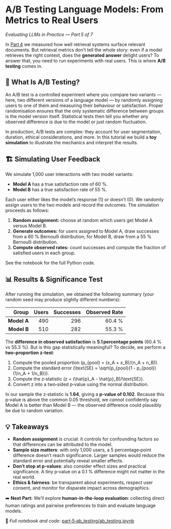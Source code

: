 # A/B Testing Language Models: From Metrics to Real Users  
*Evaluating LLMs in Practice — Part 5 of 7*

In [Part 4](./part4_rag_eval_medium_post.md) we measured how well retrieval systems surface relevant documents.  But retrieval metrics don’t tell the whole story: even if a model retrieves the right context, does the **generated answer** delight users?  To answer that, you need to run experiments with real users.  This is where **A/B testing** comes in.

## 🧪 What Is A/B Testing?

An A/B test is a controlled experiment where you compare two variants — here, two different versions of a language model — by randomly assigning users to one of them and measuring their behaviour or satisfaction.  Proper randomisation ensures that the only systematic difference between groups is the model version itself.  Statistical tests then tell you whether any observed difference is due to the model or just random fluctuation.

In production, A/B tests are complex: they account for user segmentation, duration, ethical considerations, and more.  In this tutorial we build a **toy simulation** to illustrate the mechanics and interpret the results.

## 🏗️ Simulating User Feedback

We simulate 1,000 user interactions with two model variants:

- **Model A** has a true satisfaction rate of 60 %.
- **Model B** has a true satisfaction rate of 55 %.

Each user either likes the model’s response (1) or doesn’t (0).  We randomly assign users to the two models and record the outcomes.  The simulation proceeds as follows:

1. **Random assignment:** choose at random which users get Model A versus Model B.
2. **Generate outcomes:** for users assigned to Model A, draw successes from a 60 % Bernoulli distribution; for Model B, draw from a 55 % Bernoulli distribution.
3. **Compute observed rates:** count successes and compute the fraction of satisfied users in each group.

See the notebook for the full Python code.

## 📊 Results & Significance Test

After running the simulation, we obtained the following summary (your random seed may produce slightly different numbers):

| Group      | Users | Successes | Observed Rate |
|-----------:|------:|----------:|--------------:|
| **Model A** |   490 |       296 |       60.4 % |
| **Model B** |   510 |       282 |       55.3 % |

The **difference in observed satisfaction** is **5.1 percentage points** (60.4 % vs 55.3 %).  But is this gap statistically meaningful?  To decide, we perform a **two‑proportion z‑test**:

1. Compute the pooled proportion \(p_{pool} = (x_A + x_B)/(n_A + n_B)\).
2. Compute the standard error \(\text{SE} = \sqrt{p_{pool}(1 - p_{pool})(1/n_A + 1/n_B)}\).
3. Compute the z‑statistic \(z = (\hat{p}_A - \hat{p}_B)/\text{SE}\).
4. Convert z into a two‑sided p‑value using the normal distribution.

In our sample the z‑statistic is **1.64**, giving a **p‑value of 0.102**.  Because this p‑value is above the common 0.05 threshold, we *cannot* confidently say Model A is better than Model B — the observed difference could plausibly be due to random variation.

## 💡 Takeaways

- **Random assignment** is crucial: it controls for confounding factors so that differences can be attributed to the model.
- **Sample size matters**: with only 1,000 users, a 5 percentage‑point difference doesn’t reach significance.  Larger samples would reduce the standard error and potentially reveal smaller effects.
- **Don’t stop at p‑values**: also consider effect sizes and practical significance.  A tiny p‑value on a 0.1 % difference might not matter in the real world.
- **Ethics & fairness**: be transparent about experiments, respect user consent, and monitor for disparate impact across demographics.

➡️ **Next Part:** We’ll explore **human‑in‑the‑loop evaluation**: collecting direct human ratings and pairwise preferences to train and evaluate language models.

📓 *Full notebook and code*: [part‑5‑ab_testing/ab_testing.ipynb](./part-5-ab_testing/ab_testing.ipynb)
